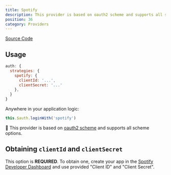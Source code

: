 ```yaml
---
title: Spotify
description: This provider is based on oauth2 scheme and supports all scheme options
position: 36
category: Providers
---
```


[Source Code](https://github.com/nuxt-community/auth-module/blob/dev/src/providers/spotify.ts)

## Usage

```js
auth: {
  strategies: {
    spotify: {
      clientId: '...',
      clientSecret: '...'
    },
  }
}
```

Anywhere in your application logic:

```js
this.$auth.loginWith('spotify')
```

💁 This provider is based on [oauth2 scheme](../schemes/oauth2) and supports all scheme options.

## Obtaining `clientId` and `clientSecret`

This option is **REQUIRED**. To obtain one, create your app in the [Spotify Developer Dashboard](https://developer.spotify.com/dashboard/) and use provided "Client ID" and "Client Secret".
